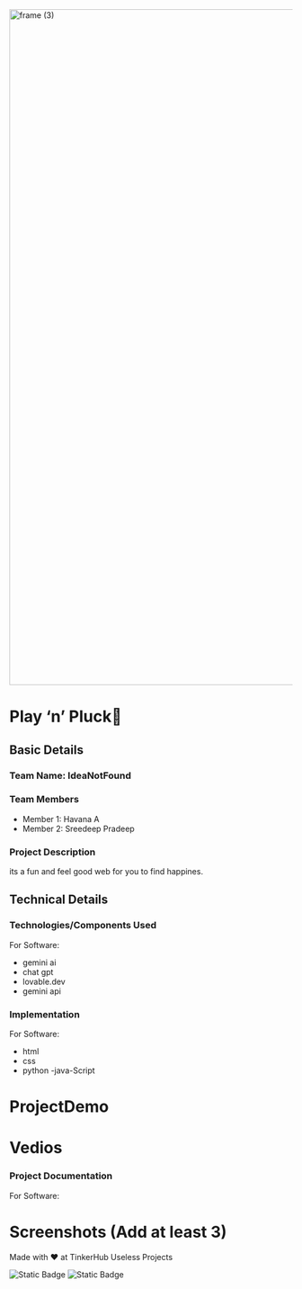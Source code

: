<img width="3188" height="1202" alt="frame (3)" src="https://github.com/user-attachments/assets/517ad8e9-ad22-457d-9538-a9e62d137cd7" />

# Play ‘n’ Pluck🎯


## Basic Details
### Team Name: IdeaNotFound


### Team Members

- Member 1: Havana A
- Member 2: Sreedeep Pradeep

### Project Description
its a fun and feel good web for you to find happines.


## Technical Details
### Technologies/Components Used
For Software:
- gemini ai
- chat gpt 
- lovable.dev
- gemini api




### Implementation
For Software:
- html 
- css
- python
-java-Script

# ProjectDemo
# Vedios

### Project Documentation
For Software:

# Screenshots (Add at least 3)


Made with ❤️ at TinkerHub Useless Projects 

![Static Badge](https://img.shields.io/badge/TinkerHub-24?color=%23000000&link=https%3A%2F%2Fwww.tinkerhub.org%2F)
![Static Badge](https://img.shields.io/badge/UselessProjects--25-25?link=https%3A%2F%2Fwww.tinkerhub.org%2Fevents%2FQ2Q1TQKX6Q%2FUseless%2520Projects)
